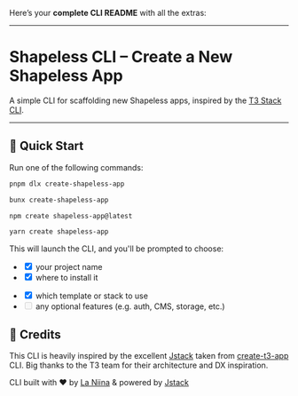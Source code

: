 Here’s your **complete CLI README** with all the extras:

---

# Shapeless CLI – Create a New Shapeless App

A simple CLI for scaffolding new Shapeless apps, inspired by the [T3 Stack CLI](https://create.t3.gg/).

---

## 🚀 Quick Start

Run one of the following commands:

```bash
pnpm dlx create-shapeless-app
```

```bash
bunx create-shapeless-app
```

```bash
npm create shapeless-app@latest
```

```bash
yarn create shapeless-app
```

This will launch the CLI, and you'll be prompted to choose:

- <input type="checkbox" checked /> your project name
- <input type="checkbox" checked/> where to install it
* <input type="checkbox" checked /> which template or stack to use
* <input type="checkbox" disabled /> any optional features (e.g. auth, CMS, storage, etc.)


## 🧠 Credits

This CLI is heavily inspired by the excellent  [Jstack](https://jstack.app/) taken from [create-t3-app](https://create.t3.gg/) CLI.
Big thanks to the T3 team for their architecture and DX inspiration.

CLI built with ❤️ by [La Niina](https://github.com/laniina) & powered by [Jstack](https://jstack.app/)
